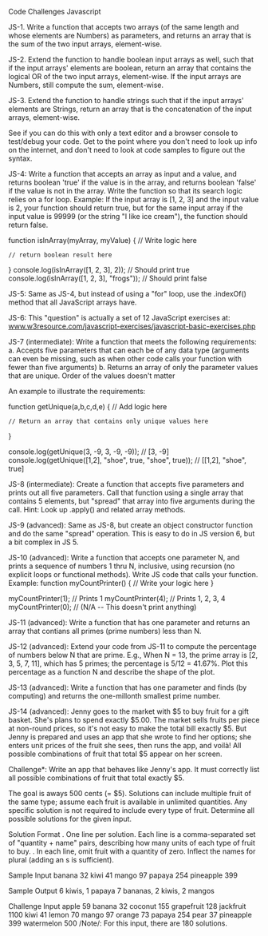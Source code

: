 Code Challenges
Javascript

JS-1. Write a function that accepts two arrays (of the same length and whose elements are Numbers) as parameters, and returns an array that is the sum of the two input arrays, element-wise.

JS-2. Extend the function to handle boolean input arrays as well, such that if the input arrays' elements are boolean, return an array that contains the logical OR of the two input arrays, element-wise. If the input arrays are Numbers, still compute the sum, element-wise.

JS-3. Extend the function to handle strings such that if the input arrays' elements are Strings, return an array that is the concatenation of the input arrays, element-wise.

See if you can do this with only a text editor and a browser console to test/debug your code. Get to the point where you don't need to look up info on the internet, and don't need to look at code samples to figure out the syntax.

JS-4: Write a function that accepts an array as input and a value, and returns boolean 'true' if the value is in the array, and returns boolean 'false' if the value is not in the array. Write the function so that its search logic relies on a for loop.
  Example: If the input array is [1, 2, 3] and the input value is 2, your function should return true, but for the same input array if the input value is 99999 (or the string "I like ice cream"), the function should return false.

  function isInArray(myArray, myValue) {
    // Write logic here

    // return boolean result here
  }
  console.log(isInArray([1, 2, 3], 2));       // Should print true
  console.log(isInArray([1, 2, 3], "frogs")); // Should print false

JS-5: Same as JS-4, but instead of using a "for" loop, use the .indexOf() method that all JavaScript arrays have.

JS-6: This "question" is actually a set of 12 JavaScript exercises at:
  www.w3resource.com/javascript-exercises/javascript-basic-exercises.php

JS-7 (intermediate): Write a function that meets the following requirements:
  a. Accepts five parameters that can each be of any data type (arguments can even be missing, such as when other code calls your function with fewer than five arguments)
  b. Returns an array of only the parameter values that are unique. Order of the values doesn't matter

  An example to illustrate the requirements:

  function getUnique(a,b,c,d,e) {
    // Add logic here

    // Return an array that contains only unique values here
  }

  console.log(getUnique(3, -9, 3, -9, -9)); // [3, -9]
  console.log(getUnique([1,2], "shoe", true, "shoe", true)); // [[1,2], "shoe", true]

JS-8 (intermediate): Create a function that accepts five parameters and prints out all five parameters. Call that function using a single array that contains 5 elements, but "spread" that array into five arguments during the call. Hint: Look up .apply() and related array methods.

JS-9 (advanced): Same as JS-8, but create an object constructor function and do the same "spread" operation. This is easy to do in JS version 6, but a bit complex in JS 5.

JS-10 (advanced): Write a function that accepts one parameter N, and prints a sequence of numbers 1 thru N, inclusive, using recursion (no explicit loops or functional methods). Write JS code that calls your function. Example:
  function myCountPrinter() {
    // Write your logic here
  }

  myCountPrinter(1); // Prints 1
  myCountPrinter(4); // Prints 1, 2, 3, 4
  myCountPrinter(0); // (N/A -- This doesn't print anything)

JS-11 (advanced): Write a function that has one parameter and returns an array that contians all primes (prime numbers) less than N.

JS-12 (advanced): Extend your code from JS-11 to compute the percentage of numbers below N that are prime.  E.g., When N = 13, the prime array is [2, 3, 5, 7, 11], which has 5 primes; the percentage is 5/12 = 41.67%.
  Plot this percentage as a function N and describe the shape of the plot.

JS-13 (advanced): Write a function that has one parameter and finds (by computing) and returns the one-millonth smallest prime number.

JS-14 (advanced):
Jenny goes to the market with $5 to buy fruit for a gift basket. She's plans to spend exactly $5.00.  The market sells fruits per piece at non-round prices, so it's not easy to make the total bill exactly $5. But Jenny is prepared and uses an app that she wrote to find her options; she enters unit prices of the fruit she sees, then runs the app, and voilà! All possible combinations of fruit that total $5 appear on her screen.

Challenge*: Write an app that behaves like Jenny's app. It must correctly list all possible combinations of fruit that total exactly $5.

The goal is aways 500 cents (= $5).
Solutions can include multiple fruit of the same type; assume each fruit is available in unlimited quantities.
Any specific solution is not required to include every type of fruit.
Determine all possible solutions for the given input.

Solution Format
. One line per solution. Each line is a comma-separated set of "quantity + name" pairs, describing how many units of each type of fruit to buy.
. In each line, omit fruit with a quantity of zero.  Inflect the names for plural (adding an s is sufficient).

Sample Input
  banana 32
  kiwi 41
  mango 97
  papaya 254
  pineapple 399

Sample Output
  6 kiwis, 1 papaya
  7 bananas, 2 kiwis, 2 mangos

Challenge Input
  apple 59
  banana 32
  coconut 155
  grapefruit 128
  jackfruit 1100
  kiwi 41
  lemon 70
  mango 97
  orange 73
  papaya 254
  pear 37
  pineapple 399
  watermelon 500
  /Note/: For this input, there are 180 solutions.
